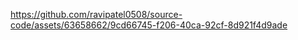 

https://github.com/ravipatel0508/source-code/assets/63658662/9cd66745-f206-40ca-92cf-8d921f4d9ade

